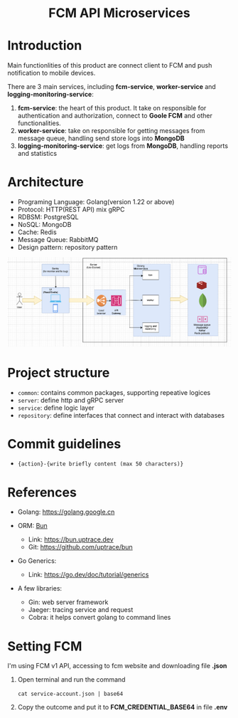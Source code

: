 <div align="center">
<h1>FCM API Microservices</h1>
</div>

# Introduction
Main functionlities of this product are connect client to FCM and push notification to mobile devices.

There are 3 main services, including **fcm-service**, **worker-service** and **logging-monitoring-service**:

1. **fcm-service**: the heart of this product. It take on responsible for authentication and authorization, connect to **Goole FCM** and other functionalities.
2. **worker-service**: take on responsible for getting messages from message queue, handling send store logs into **MongoDB**
3. **logging-monitoring-service**: get logs from **MongoDB**, handling reports and statistics


# Architecture
- Programing Language: Golang(version 1.22 or above)
- Protocol: HTTP(REST API) mix gRPC
- RDBSM: PostgreSQL
- NoSQL: MongoDB
- Cache: Redis
- Message Queue: RabbitMQ
- Design pattern: repository pattern

![Project Architecture](/assets/images/architecture.png)

# Project structure
- `common`: contains common packages, supporting repeative logices
- `server`: define http and gRPC server
- `service`: define logic layer
- `repository`: define interfaces that connect and interact with databases

# Commit guidelines
- `{action}-{write briefly content (max 50 characters)}`

# References
- Golang: https://golang.google.cn

- ORM: [Bun](https://bun.uptrace.dev/)
    - Link: https://bun.uptrace.dev
    - Git: https://github.com/uptrace/bun

- Go Generics:
    - Link: https://go.dev/doc/tutorial/generics

- A few libraries:
    - Gin: web server framework
    - Jaeger: tracing service and request
    - Cobra: it helps convert golang to command lines

# Setting FCM
I'm using FCM v1 API, accessing to fcm website and downloading file **<name>.json**
1. Open terminal and run the command

    `cat service-account.json | base64`

2. Copy the outcome and put it to **FCM_CREDENTIAL_BASE64** in file **.env**